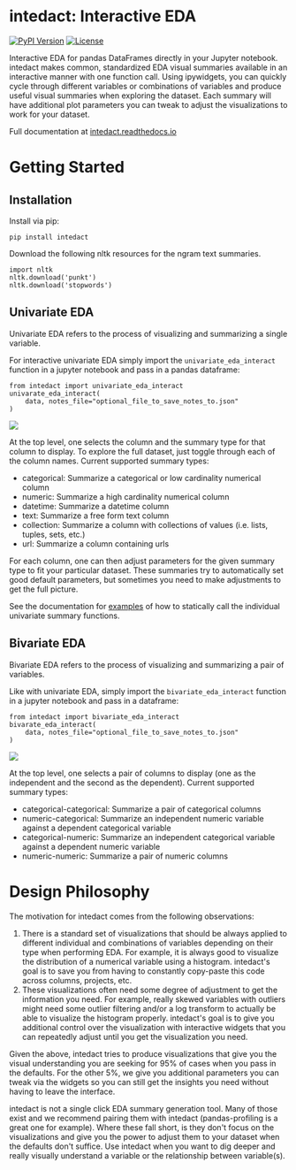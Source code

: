 # intedact: Interactive EDA

[![PyPI Version](https://img.shields.io/pypi/v/intedact.svg)](https://pypi.org/project/intedact/)
[![License](https://img.shields.io/badge/license-MIT-blue.svg)](https://github.com/mattboggess/intedact/blob/master/LICENSE)

Interactive EDA for pandas DataFrames directly in your Jupyter notebook. intedact makes
common, standardized EDA visual summaries available in an interactive manner with one function call. Using ipywidgets, you can quickly
cycle through different variables or combinations of variables and produce useful visual summaries when exploring the dataset. Each summary will have additional
plot parameters you can tweak to adjust the visualizations to work for your dataset.

Full documentation at [intedact.readthedocs.io](https://intedact.readthedocs.io/en/latest/index.html)

# Getting Started

## Installation

Install via pip:

    pip install intedact

Download the following nltk resources for the ngram text summaries.

    import nltk
    nltk.download('punkt')
    nltk.download('stopwords')

## Univariate EDA

Univariate EDA refers to the process of visualizing and summarizing a single variable.

For interactive univariate EDA simply import the `univariate_eda_interact` function in a jupyter notebook and pass in a pandas dataframe:

    from intedact import univariate_eda_interact
    univarate_eda_interact(
        data, notes_file="optional_file_to_save_notes_to.json"
    )

<img src="https://github.com/mattboggess/intedact/raw/main/demo/univariate_eda.gif"/>

At the top level, one selects the column and the summary type for that column to display. To explore the full dataset,
just toggle through each of the column names. Current supported summary types:

- categorical: Summarize a categorical or low cardinality numerical column
- numeric: Summarize a high cardinality numerical column
- datetime: Summarize a datetime column
- text: Summarize a free form text column
- collection: Summarize a column with collections of values (i.e. lists, tuples, sets, etc.)
- url: Summarize a column containing urls

For each column, one can then adjust parameters for the given summary type to fit your particular dataset. These summaries
try to automatically set good default parameters, but sometimes you need to make adjustments to get the full picture.

See the documentation for [examples](https://intedact.readthedocs.io/en/latest/auto_examples/index.html) of how to statically call the individual univariate summary functions.

## Bivariate EDA

Bivariate EDA refers to the process of visualizing and summarizing a pair of variables.

Like with univariate EDA, simply import the `bivariate_eda_interact` function in a jupyter notebook and pass in  a dataframe:

    from intedact import bivariate_eda_interact
    bivarate_eda_interact(
        data, notes_file="optional_file_to_save_notes_to.json"
    )

<img src="https://github.com/mattboggess/intedact/raw/main/demo/bivariate_eda.gif"/>

At the top level, one selects a pair of columns to display (one as the independent and the second as the dependent).
Current supported summary types:

- categorical-categorical: Summarize a pair of categorical columns
- numeric-categorical: Summarize an independent numeric variable against a dependent categorical variable
- categorical-numeric: Summarize an independent categorical variable against a dependent numeric variable
- numeric-numeric: Summarize a pair of numeric columns


# Design Philosophy

The motivation for intedact comes from the following observations:

1. There is a standard set of visualizations that should be always applied to different individual and combinations of variables depending on their type when performing EDA. For example, it is always good
   to visualize the distribution of a numerical variable using a histogram. intedact's goal is to save you from having to constantly copy-paste this code across columns, projects, etc.
2. These visualizations often need some degree of adjustment to get the information you need. For example, really skewed variables with outliers might need some outlier filtering and/or a log transform
   to actually be able to visualize the histogram properly. intedact's goal is to give you additional control over the visualization with interactive widgets that you can repeatedly adjust until
   you get the visualization you need.

Given the above, intedact tries to produce visualizations that give you the visual understanding you are seeking for 95% of cases when you pass in the defaults. For the other 5%,
we give you additional parameters you can tweak via the widgets so you can still get the insights you need without having to leave the interface.

intedact is not a single click EDA summary generation tool. Many of those exist and we recommend pairing them with intedact (pandas-profiling is a great one for example).
Where these fall short, is they don't focus on the visualizations and give you the power to adjust them to your dataset when the defaults don't suffice. Use intedact
when you want to dig deeper and really visually understand a variable or the relationship between variable(s).
